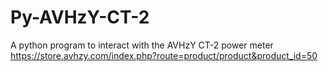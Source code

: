 # Py-AVHzY-CT-2

A python program to interact with the AVHzY CT-2 power meter https://store.avhzy.com/index.php?route=product/product&product_id=50